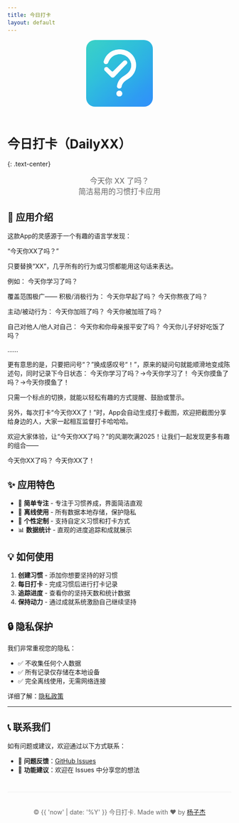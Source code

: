 ```yaml
---
title: 今日打卡
layout: default
---
```


<div align="center">
  <img src="dailyxx-logo.png" alt="今日打卡 Logo" width="150" height="150" style="border-radius: 20px; margin-bottom: 20px;">
</div>

# 今日打卡（DailyXX）
{: .text-center}

<p align="center" style="font-size: 1.2em; color: #666; margin-bottom: 30px;">
今天你 XX 了吗？<br>
简洁易用的习惯打卡应用
</p>

## 🌟 应用介绍

这款App的灵感源于一个有趣的语言学发现：

“今天你XX了吗？”

只要替换“XX”，几乎所有的行为或习惯都能用这句话来表达。

例如：
今天你学习了吗？

覆盖范围极广——
积极/消极行为：
今天你早起了吗？
今天你熬夜了吗？

主动/被动行为：
今天你加班了吗？
今天你被加班了吗？

自己对他人/他人对自己：
今天你和你母亲报平安了吗？
今天你儿子好好吃饭了吗？

……

更有意思的是，只要把问号“？”换成感叹号“！”，原来的疑问句就能顺滑地变成陈述句，同时记录下今日状态：
今天你学习了吗？→今天你学习了！
今天你摸鱼了吗？→今天你摸鱼了！

只需一个标点的切换，就能以轻松有趣的方式提醒、鼓励或警示。

另外，每次打卡“今天你XX了！”时，App会自动生成打卡截图，欢迎把截图分享给身边的人，大家一起相互监督打卡哈哈哈。

欢迎大家体验，让“今天你XX了吗？”的风潮吹满2025！让我们一起发现更多有趣的组合——

今天你XX了吗？
今天你XX了！

## ✨ 应用特色

- 🎯 **简单专注** - 专注于习惯养成，界面简洁直观
- 📱 **离线使用** - 所有数据本地存储，保护隐私
- 🎨 **个性定制** - 支持自定义习惯和打卡方式
- 📊 **数据统计** - 直观的进度追踪和成就展示

## 💡 如何使用

1. **创建习惯** - 添加你想要坚持的好习惯
2. **每日打卡** - 完成习惯后进行打卡记录
3. **追踪进度** - 查看你的坚持天数和统计数据
4. **保持动力** - 通过成就系统激励自己继续坚持

## 🔒 隐私保护

我们非常重视您的隐私：
- ✅ 不收集任何个人数据
- ✅ 所有记录仅存储在本地设备
- ✅ 完全离线使用，无需网络连接

详细了解：[隐私政策](privacy.md)

---

## 📞 联系我们

如有问题或建议，欢迎通过以下方式联系：

- 🐛 **问题反馈**：[GitHub Issues](https://github.com/yang-zijie/dailyxx-home/issues)
- 💬 **功能建议**：欢迎在 Issues 中分享您的想法

<div align="center" style="margin-top: 40px; padding-top: 20px; border-top: 1px solid #eee; color: #666;">
  <p>© {{ 'now' | date: '%Y' }} 今日打卡. Made with ❤️ by <a href="https://github.com/YANG-Zijie">杨子杰</a></p>
</div>
